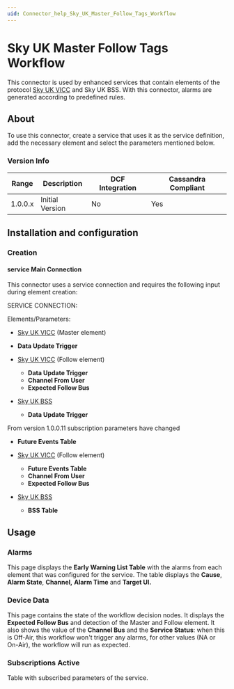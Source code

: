 ```yaml
---
uid: Connector_help_Sky_UK_Master_Follow_Tags_Workflow
---
```


# Sky UK Master Follow Tags Workflow

This connector is used by enhanced services that contain elements of the protocol [Sky UK VICC](xref:Connector_help_Sky_UK_VICC) and Sky UK BSS. With this connector, alarms are generated according to predefined rules.

## About

To use this connector, create a service that uses it as the service definition, add the necessary element and select the parameters mentioned below.

### Version Info

| **Range** | **Description** | **DCF Integration** | **Cassandra Compliant** |
|------------------|-----------------|---------------------|-------------------------|
| 1.0.0.x          | Initial Version | No                  | Yes                     |

## Installation and configuration

### Creation

#### service Main Connection

This connector uses a service connection and requires the following input during element creation:

SERVICE CONNECTION:

Elements/Parameters:

- [Sky UK VICC](xref:Connector_help_Sky_UK_VICC) (Master element)

- **Data Update Trigger**

- [Sky UK VICC](xref:Connector_help_Sky_UK_VICC) (Follow element)

  - **Data Update Trigger**
  - **Channel From User**
  - **Expected Follow Bus**

- [Sky UK BSS](xref:Connector_help_Sky_UK_VICC)

  - **Data Update Trigger**

From version 1.0.0.11 subscription parameters have changed

- **Future Events Table**

- [Sky UK VICC](xref:Connector_help_Sky_UK_VICC) (Follow element)

  - **Future Events Table**
  - **Channel From User**
  - **Expected Follow Bus**

- [Sky UK BSS](xref:Connector_help_Sky_UK_VICC)

  - **BSS Table**

## Usage

### Alarms

This page displays the **Early Warning List Table** with the alarms from each element that was configured for the service. The table displays the **Cause**, **Alarm State**, **Channel,** **Alarm Time** and **Target UI.**

### Device Data

This page contains the state of the workflow decision nodes. It displays the **Expected Follow Bus** and detection of the Master and Follow element. It also shows the value of the **Channel Bus** and the **Service Status**: when this is Off-Air, this workflow won't trigger any alarms, for other values (NA or On-Air), the workflow will run as expected.

### Subscriptions Active

Table with subscribed parameters of the service.
